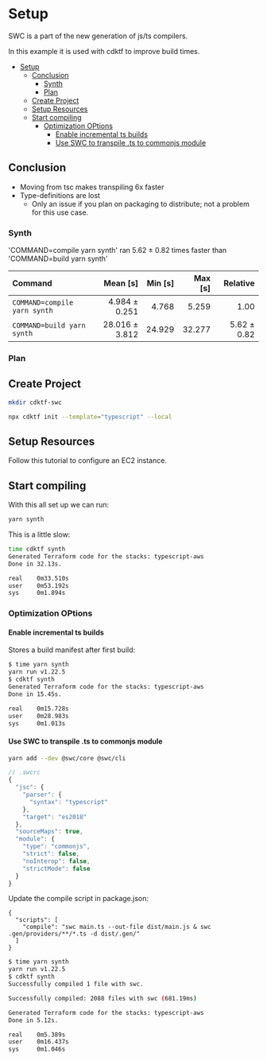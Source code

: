 # Setup

SWC is a part of the new generation of js/ts compilers.

In this example it is used with cdktf to improve build times.

- [Setup](#setup)
  - [Conclusion](#conclusion)
    - [Synth](#synth)
    - [Plan](#plan)
  - [Create Project](#create-project)
  - [Setup Resources](#setup-resources)
  - [Start compiling](#start-compiling)
    - [Optimization OPtions](#optimization-options)
      - [Enable incremental ts builds](#enable-incremental-ts-builds)
      - [Use SWC to transpile .ts to commonjs module](#use-swc-to-transpile-ts-to-commonjs-module)


## Conclusion

- Moving from tsc makes transpiling 6x faster
- Type-definitions are lost
  - Only an issue if you plan on packaging to distribute; not a problem for this use case.

### Synth

'COMMAND=compile yarn synth' ran
  5.62 ± 0.82 times faster than 'COMMAND=build yarn synth'

| Command                      |       Mean [s] | Min [s] | Max [s] |    Relative |
| :--------------------------- | -------------: | ------: | ------: | ----------: |
| `COMMAND=compile yarn synth` |  4.984 ± 0.251 |   4.768 |   5.259 |        1.00 |
| `COMMAND=build yarn synth`   | 28.016 ± 3.812 |  24.929 |  32.277 | 5.62 ± 0.82 |


### Plan


## Create Project

```bash
mkdir cdktf-swc

npx cdktf init --template="typescript" --local
```

## Setup Resources

Follow this tutorial to configure an EC2 instance.

## Start compiling

With this all set up we can run:

```bash
yarn synth
```

This is a little slow:

```bash
time cdktf synth
Generated Terraform code for the stacks: typescript-aws
Done in 32.13s.

real    0m33.510s
user    0m53.192s
sys     0m1.894s
```

### Optimization OPtions

#### Enable incremental ts builds

Stores a build manifest after first build:

```bash
$ time yarn synth
yarn run v1.22.5
$ cdktf synth
Generated Terraform code for the stacks: typescript-aws
Done in 15.45s.

real    0m15.728s
user    0m28.983s
sys     0m1.013s
```

#### Use SWC to transpile .ts to commonjs module

```bash
yarn add --dev @swc/core @swc/cli
```

```js
// .swcrc
{
  "jsc": {
    "parser": {
      "syntax": "typescript"
    },
    "target": "es2018"
  },
  "sourceMaps": true,
  "module": {
    "type": "commonjs",
    "strict": false,
    "noInterop": false,
    "strictMode": false
  }
}
```

Update the compile script in package.json:

```jsonc
{
  "scripts": [
    "compile": "swc main.ts --out-file dist/main.js & swc .gen/providers/**/*.ts -d dist/.gen/"
  ]
}
```

```bash
$ time yarn synth
yarn run v1.22.5
$ cdktf synth
Successfully compiled 1 file with swc.

Successfully compiled: 2088 files with swc (681.19ms)

Generated Terraform code for the stacks: typescript-aws
Done in 5.12s.

real    0m5.389s
user    0m16.437s
sys     0m1.046s
```
